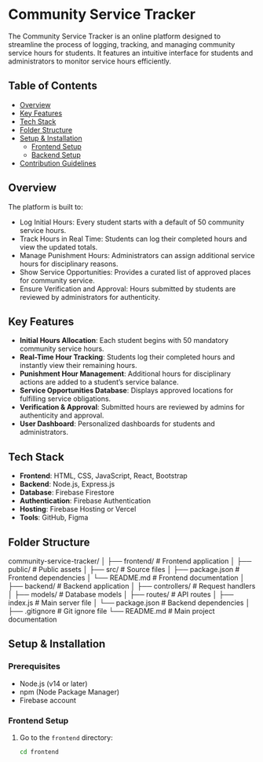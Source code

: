 # Community Service Tracker

The Community Service Tracker is an online platform designed to streamline the process of logging, tracking, and managing community service hours for students. It features an intuitive interface for students and administrators to monitor service hours efficiently.

## Table of Contents
- [Overview](#overview)
- [Key Features](#key-features)
- [Tech Stack](#tech-stack)
- [Folder Structure](#folder-structure)
- [Setup & Installation](#setup--installation)
  - [Frontend Setup](#frontend-setup)
  - [Backend Setup](#backend-setup)
- [Contribution Guidelines](#contribution-guidelines)

## Overview
The platform is built to:
- Log Initial Hours: Every student starts with a default of 50 community service hours.
- Track Hours in Real Time: Students can log their completed hours and view the updated totals.
- Manage Punishment Hours: Administrators can assign additional service hours for disciplinary reasons.
- Show Service Opportunities: Provides a curated list of approved places for community service.
- Ensure Verification and Approval: Hours submitted by students are reviewed by administrators for authenticity.

## Key Features
- **Initial Hours Allocation**: Each student begins with 50 mandatory community service hours.
- **Real-Time Hour Tracking**: Students log their completed hours and instantly view their remaining hours.
- **Punishment Hour Management**: Additional hours for disciplinary actions are added to a student’s service balance.
- **Service Opportunities Database**: Displays approved locations for fulfilling service obligations.
- **Verification & Approval**: Submitted hours are reviewed by admins for authenticity and approval.
- **User  Dashboard**: Personalized dashboards for students and administrators.

## Tech Stack
- **Frontend**: HTML, CSS, JavaScript, React, Bootstrap
- **Backend**: Node.js, Express.js
- **Database**: Firebase Firestore
- **Authentication**: Firebase Authentication
- **Hosting**: Firebase Hosting or Vercel
- **Tools**: GitHub, Figma

## Folder Structure
community-service-tracker/ │ ├── frontend/ # Frontend application │ ├── public/ # Public assets │ ├── src/ # Source files │ ├── package.json # Frontend dependencies │ └── README.md # Frontend documentation │ ├── backend/ # Backend application │ ├── controllers/ # Request handlers │ ├── models/ # Database models │ ├── routes/ # API routes │ ├── index.js # Main server file │ └── package.json # Backend dependencies │ ├── .gitignore # Git ignore file └── README.md # Main project documentation



## Setup & Installation

### Prerequisites
- Node.js (v14 or later)
- npm (Node Package Manager)
- Firebase account

### Frontend Setup
1. Go to the `frontend` directory:
   ```bash
   cd frontend
